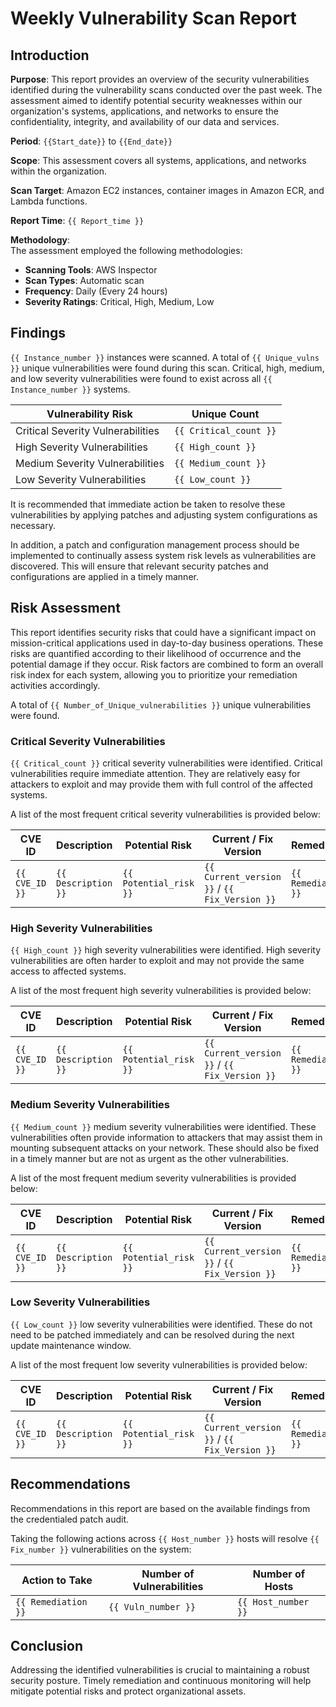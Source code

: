 # Weekly Vulnerability Scan Report

## Introduction  
**Purpose**: This report provides an overview of the security vulnerabilities identified during the vulnerability scans conducted over the past week. The assessment aimed to identify potential security weaknesses within our organization's systems, applications, and networks to ensure the confidentiality, integrity, and availability of our data and services.

**Period**: `{{Start_date}}` to `{{End_date}}`

**Scope**: This assessment covers all systems, applications, and networks within the organization.

**Scan Target**: Amazon EC2 instances, container images in Amazon ECR, and Lambda functions.

**Report Time**: `{{ Report_time }}`

**Methodology**:  
The assessment employed the following methodologies:  
- **Scanning Tools**: AWS Inspector  
- **Scan Types**: Automatic scan  
- **Frequency**: Daily (Every 24 hours)  
- **Severity Ratings**: Critical, High, Medium, Low

## Findings  
`{{ Instance_number }}` instances were scanned. A total of `{{ Unique_vulns }}` unique vulnerabilities were found during this scan. Critical, high, medium, and low severity vulnerabilities were found to exist across all `{{ Instance_number }}` systems.

| **Vulnerability Risk**             | **Unique Count** |
|------------------------------------|------------------|
| Critical Severity Vulnerabilities  | `{{ Critical_count }}` |
| High Severity Vulnerabilities      | `{{ High_count }}` |
| Medium Severity Vulnerabilities    | `{{ Medium_count }}` |
| Low Severity Vulnerabilities       | `{{ Low_count }}` |

It is recommended that immediate action be taken to resolve these vulnerabilities by applying patches and adjusting system configurations as necessary.

In addition, a patch and configuration management process should be implemented to continually assess system risk levels as vulnerabilities are discovered. This will ensure that relevant security patches and configurations are applied in a timely manner.

## Risk Assessment  
This report identifies security risks that could have a significant impact on mission-critical applications used in day-to-day business operations. These risks are quantified according to their likelihood of occurrence and the potential damage if they occur. Risk factors are combined to form an overall risk index for each system, allowing you to prioritize your remediation activities accordingly.

A total of `{{ Number_of_Unique_vulnerabilities }}` unique vulnerabilities were found.

### Critical Severity Vulnerabilities  
`{{ Critical_count }}` critical severity vulnerabilities were identified. Critical vulnerabilities require immediate attention. They are relatively easy for attackers to exploit and may provide them with full control of the affected systems.

A list of the most frequent critical severity vulnerabilities is provided below:


| CVE ID      | Description   | Potential Risk  | Current / Fix Version   | Remediation  | Count | Instances Affected | External references |
|-------------|---------------|------------------------|------------------|--------------|-------|--------------------|--------------------|
| `{{ CVE_ID }}` | `{{ Description }}` | `{{ Potential_risk }}` | `{{ Current_version }}` / `{{ Fix_Version }}` | `{{ Remediation }}` | `{{ CVE_Count }}` | `{{ Instances_affected }}` | `{{ External references }}` |


### High Severity Vulnerabilities  
`{{ High_count }}` high severity vulnerabilities were identified. High severity vulnerabilities are often harder to exploit and may not provide the same access to affected systems.

A list of the most frequent high severity vulnerabilities is provided below:


| CVE ID      | Description   | Potential Risk  | Current / Fix Version   | Remediation  | Count | Instances Affected | External references |
|-------------|---------------|------------------------|------------------|--------------|-------|--------------------|--------------------|
| `{{ CVE_ID }}` | `{{ Description }}` | `{{ Potential_risk }}` | `{{ Current_version }}` / `{{ Fix_Version }}` | `{{ Remediation }}` | `{{ CVE_Count }}` | `{{ Instances_affected }}` | `{{ External references }}` |

### Medium Severity Vulnerabilities  
`{{ Medium_count }}` medium severity vulnerabilities were identified. These vulnerabilities often provide information to attackers that may assist them in mounting subsequent attacks on your network. These should also be fixed in a timely manner but are not as urgent as the other vulnerabilities.

A list of the most frequent medium severity vulnerabilities is provided below:

| CVE ID      | Description   | Potential Risk  | Current / Fix Version   | Remediation  | Count | Instances Affected | External references |
|-------------|---------------|------------------------|------------------|--------------|-------|--------------------|--------------------|
| `{{ CVE_ID }}` | `{{ Description }}` | `{{ Potential_risk }}` | `{{ Current_version }}` / `{{ Fix_Version }}` | `{{ Remediation }}` | `{{ CVE_Count }}` | `{{ Instances_affected }}` | `{{ External references }}` |

### Low Severity Vulnerabilities  
`{{ Low_count }}` low severity vulnerabilities were identified. These do not need to be patched immediately and can be resolved during the next update maintenance window.

A list of the most frequent low severity vulnerabilities is provided below:

| CVE ID      | Description   | Potential Risk  | Current / Fix Version   | Remediation  | Count | Instances Affected | External references |
|-------------|---------------|------------------------|------------------|--------------|-------|--------------------|--------------------|
| `{{ CVE_ID }}` | `{{ Description }}` | `{{ Potential_risk }}` | `{{ Current_version }}` / `{{ Fix_Version }}` | `{{ Remediation }}` | `{{ CVE_Count }}` | `{{ Instances_affected }}` | `{{ External references }}` |

## Recommendations  
Recommendations in this report are based on the available findings from the credentialed patch audit.

Taking the following actions across `{{ Host_number }}` hosts will resolve `{{ Fix_number }}` vulnerabilities on the system:

| Action to Take         | Number of Vulnerabilities | Number of Hosts |
|------------------------|---------------------------|-----------------|
| `{{ Remediation }}`     | `{{ Vuln_number }}`        | `{{ Host_number }}` |

## Conclusion  
Addressing the identified vulnerabilities is crucial to maintaining a robust security posture. Timely remediation and continuous monitoring will help mitigate potential risks and protect organizational assets.

